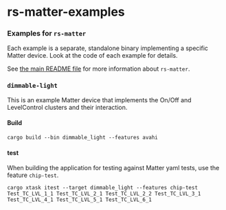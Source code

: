 # rs-matter-examples

### Examples for `rs-matter`

Each example is a separate, standalone binary implementing a specific Matter device.
Look at the code of each example for details.

See [the main README file](../README.md) for more information about `rs-matter`.

### `dimmable-light`

This is an example Matter device that implements the On/Off and LevelControl clusters and their interaction.

#### Build

`cargo build --bin dimmable_light --features avahi`

#### test

When building the application for testing against Matter yaml tests, use the feature `chip-test`.

`cargo xtask itest --target dimmable_light --features chip-test Test_TC_LVL_1_1 Test_TC_LVL_2_1 Test_TC_LVL_2_2 Test_TC_LVL_3_1 Test_TC_LVL_4_1 Test_TC_LVL_5_1 Test_TC_LVL_6_1`